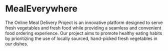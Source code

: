 # MealEverywhere
The Online Meal Delivery Project is an innovative platform designed to serve fresh vegetables and fresh food while providing a seamless and convenient food ordering experience. Our project aims to promote healthy eating habits by prioritizing the use of locally sourced, hand-picked fresh vegetables in our dishes.
